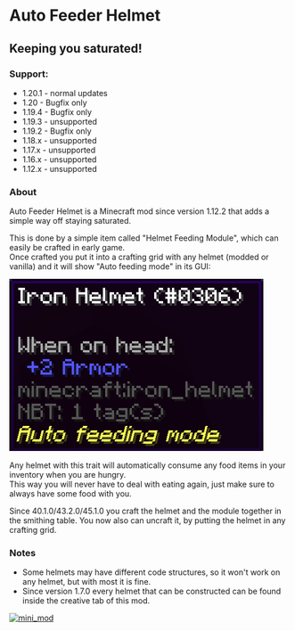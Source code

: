 # Auto Feeder Helmet
## Keeping you saturated!

### Support:
- 1.20.1 - normal updates
- 1.20 - Bugfix only
- 1.19.4 - Bugfix only
- 1.19.3 - unsupported
- 1.19.2 - Bugfix only
- 1.18.x - unsupported
- 1.17.x - unsupported
- 1.16.x - unsupported
- 1.12.x - unsupported

### About
Auto Feeder Helmet is a Minecraft mod since version 1.12.2 that adds a simple way off staying saturated.

This is done by a simple item called "Helmet Feeding Module", which can easily be crafted in early game.  
Once crafted you put it into a crafting grid with any helmet (modded or vanilla) and it will show "Auto feeding mode" in its GUI:

![helmet_tooltip](https://raw.githubusercontent.com/canitzp/FeederHelmet/master/readme/helmet_tooltip.png)

Any helmet with this trait will automatically consume any food items in your inventory when you are hungry.  
This way you will never have to deal with eating again,  just make sure to always have some food with you.

Since 40.1.0/43.2.0/45.1.0 you craft the helmet and the module together in the smithing table. You now also can uncraft it, by putting the helmet in any crafting grid.

### Notes
- Some helmets may have different code structures, so it won't work on any helmet, but with most it is fine.
- Since version 1.7.0 every helmet that can be constructed can be found inside the creative tab of this mod.

[![mini_mod](https://canitzp.de/minimod_logo.png)](https://canitzp.de/minimod.html)